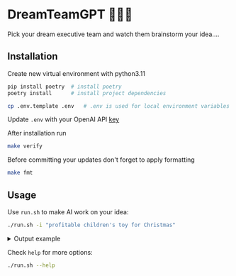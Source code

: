 # DreamTeamGPT 🤖🤖🤖

Pick your dream executive team and watch them brainstorm your idea....

## Installation

Create new virtual environment with python3.11 
```bash
pip install poetry  # install poetry
poetry install      # install project dependencies

cp .env.template .env   # .env is used for local environment variables
```

Update `.env` with your OpenAI API [key](https://platform.openai.com/)

After installation run 
```bash 
make verify
```

Before committing your updates don't forget to apply formatting
```bash 
make fmt
```
## Usage

Use `run.sh` to make AI work on your idea:
```bash 
./run.sh -i "profitable children's toy for Christmas"
```

<details> <summary>Output example</summary>

['profitable children's toy for Christmas.']

Jeff Bezos:

Target tech-based toys. Kids are increasingly tech-savvy. Toys that integrate AI, VR, or coding aspects are trending.
Ensure availability and swift delivery to
capitalize on the holiday surge. Manage supply chain effectively to avoid stockouts or delivery delays, both detrimental
to customer experience. Consider partnering with
manufacturers to ensure timely restocking. Analyze past sales data to forecast demand accurately. Promote early shopping
to ease last-minute logistics pressure.

Bill Gates:

Invest in educational toys that integrate software components. Interactive learning tools with a focus on STEM subjects.
High potential for global impact,
especially in underprivileged areas. Consider partnerships with educational institutions for product development and
distribution. Sustainability should be a priority in
manufacturing.

Jeff Bezos:

Focus on robust supply chains to ensure steady toy availability. Prioritize fast, reliable shipping to enhance customer
experience. Use data analytics to
predict top-selling toys and stock accordingly. No room for supply disruptions during peak season. Use customer feedback
for continuous improvement.
Jeff Bezos: Introduce AI and AR into the toy. Kids like interactive toys. AI can help in creating a personalized
experience, AR can make it more immersive. Ensure supply
chain is robust, can handle demand spikes during Christmas. Consider a pre-order model to forecast demand and reduce
supply chain stress. Partner with reliable logistics providers
for timely delivery. Prioritize customer feedback, use it to improve product and service.

Bill Gates:

Educational software toys would be a good investment. They can help children develop coding and problem-solving skills.
Ensure the toy is accessible to all
income levels to address global education disparities. Explore partnerships with global health organizations to include
relevant health education content.

Jeff Bezos:

To maximize profit, focus on toys that are lightweight and compact for efficient shipping. Ensure availability by
diversifying suppliers, mitigating risk of
disruptions. Implement predictive analytics to anticipate demand, streamlining inventory management. Incorporate
reliable, fast delivery options to enhance customer experience.
Ensure web platform can handle increased traffic and purchases. Prioritize customer feedback to quickly address issues
and maintain reputation.

</details>


Check `help` for more options:
```bash 
./run.sh --help
```